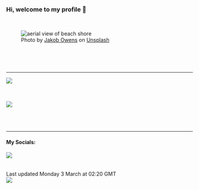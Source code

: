 <h3>Hi, welcome to my profile 👋</h3>

<br />
<figure>
  <img
    src="https://images.unsplash.com/photo-1489914099268-1dad649f76bf?crop=entropy&cs=tinysrgb&fit=max&fm=jpg&ixid=M3wyNzQ3MDB8MHwxfHJhbmRvbXx8fHx8fHx8fDE3NDA5NjQ2MTV8&ixlib=rb-4.0.3&q=80&w=1080&auto=format"
    alt="aerial view of beach shore" 
  />
  <figcaption>Photo by <a
    href="https://unsplash.com/@jakobowens1?utm_source=Profile%20readme&utm_medium=referral">Jakob Owens</a> on <a
    href="https://unsplash.com/?utm_source=Profile%20readme&utm_medium=referral">Unsplash</a></figcaption>
</figure>




  <br /><br /><br />

<hr />
<img
  src="https://github-readme-stats.vercel.app/api?username=shanelucy&show_icons=true&theme=calm"
/>
<br /><br /><br />

<img 
  src="https://github-readme-stats.vercel.app/api/top-langs/?username=shanelucy&theme=calm"
/>
<br /><br /><br /><br />
<hr />
<h4>My Socials:</h4>
<a href="https://uk.linkedin.com/in/shane-lucy-4735b616a">
  <img
    src="https://img.shields.io/badge/linkedin%20-%230077B5.svg?&style=for-the-badge&logo=linkedin&logoColor=white"
  />
</a>
<br /><br /><br />
Last updated Monday 3 March at 02:20 GMT
<br />
<img
  src="https://github.com/ShaneLucy/ShaneLucy/workflows/README%20build/badge.svg"
/>
